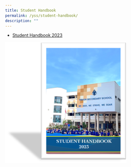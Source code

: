 ```yaml
---
title: Student Handbook
permalink: /yss/student-handbook/
description: ""
---
```

* [Student Handbook 2023](/files/YSS/School%20Handbook%202023_FINAL.pdf)

![](/images/YSS/SchoolHandbook.png)